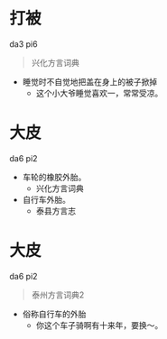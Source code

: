 # 打被
da3 pi6
> 兴化方言词典
- 睡觉时不自觉地把盖在身上的被子掀掉
  - 这个小大爷睡觉喜欢一，常常受凉。

# 大皮
da6 pi2
+ 车轮的橡胶外胎。
  * 兴化方言词典
+ 自行车外胎。
  * 泰县方言志


# 大皮
da6 pi2
> 泰州方言词典2
- 俗称自行车的外胎
  - 你这个车子骑啊有十来年，要换～。